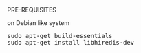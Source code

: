PRE-REQUISITES

on Debian like system

<pre>
sudo apt-get build-essentials
sudo apt-get install libhiredis-dev
</pre>

